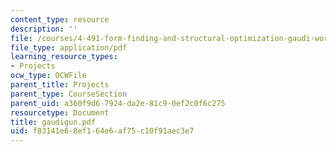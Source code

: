 ```yaml
---
content_type: resource
description: ''
file: /courses/4-491-form-finding-and-structural-optimization-gaudi-workshop-fall-2004/f83141e68ef164e6af75c10f91aec3e7_gaudigun.pdf
file_type: application/pdf
learning_resource_types:
- Projects
ocw_type: OCWFile
parent_title: Projects
parent_type: CourseSection
parent_uid: a360f9d6-7924-da2e-81c9-0ef2c0f6c275
resourcetype: Document
title: gaudigun.pdf
uid: f83141e6-8ef1-64e6-af75-c10f91aec3e7
---
```

